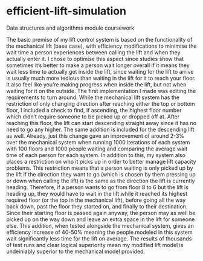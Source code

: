 # efficient-lift-simulation
Data structures and algorithms module coursework

The basic premise of my lift control system is based on the functionality of the mechanical lift (base
case), with efficiency modifications to minimise the wait time a person experiences between calling
the lift and when they actually enter it. I chose to optimise this aspect since studies show that
sometimes it’s better to make a person wait longer overall if it means they wait less time to actually
get inside the lift, since waiting for the lift to arrive is usually much more tedious than waiting in
the lift for it to reach your floor. It also feel like you’re making progress when inside the lift, but
not when waiting for it on the outside.
The first implementation I made was editing the requirements to turn around. While the mechanical
lift system has the restriction of only changing direction after reaching either the top or bottom floor,
I included a check to find, if ascending, the highest floor number which didn’t require someone to
be picked up or dropped off at. After reaching this floor, the lift can start descending straight away
since it has no need to go any higher. The same addition is included for the descending lift as well.
Already, just this change gave an improvement of around 2-3% over the mechanical system when
running 1000 iterations of each system with 100 floors and 1000 people waiting and comparing the
average wait time of each person for each system.
In addition to this, my system also places a restriction on who it picks up in order to better manage
lift capacity problems. This restriction means that a person waiting is only picked up by the lift
if the direction they want to go (which is chosen by them pressing up or down when calling the
lift) is the same as the direction the lift is currently heading. Therefore, if a person wants to go
from floor 8 to 6 but the lift is heading up, they would have to wait in the lift while it reached its
highest required floor (or the top in the mechanical lift), before going all the way back down, past
the floor they started on, and finally to their destination. Since their starting floor is passed again
anyway, the person may as well be picked up on the way down and leave an extra space in the lift
for someone else.
This addition, when tested alongside the mechanical system, gives an efficiency increase of 40-50%
meaning the people modeled in this system wait significantly less time for the lift on average. The
results of thousands of test runs and clear logical superiority mean my modified lift model is undeiniably superior to the mechanical model provided.
